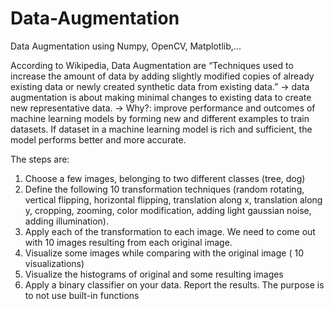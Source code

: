 # Data-Augmentation
 Data Augmentation using Numpy, OpenCV, Matplotlib,...

According to Wikipedia, Data Augmentation are “Techniques used to increase the amount of data by adding slightly modified copies of already existing data or newly created synthetic data from existing data.” -> data augmentation is about making minimal changes to existing data to create new representative data. -> Why?: improve performance and outcomes of machine learning models by forming new and different examples to train datasets. If dataset in a machine learning model is rich and sufficient, the model performs better and more accurate.

The steps are:

1. Choose a few images, belonging to two different classes (tree, dog)
2. Define the following 10 transformation techniques (random rotating, vertical flipping, horizontal flipping, translation along x, translation along y, cropping, zooming, color modification, adding light gaussian noise, 
   adding illumination).
3. Apply each of the transformation to each image. We need to come out with 10 images resulting from each original image.
4. Visualize some images while comparing with the original image ( 10 visualizations)
5. Visualize the histograms of original and some resulting images
6. Apply a binary classifier on your data. Report the results.
The purpose is to not use built-in functions

